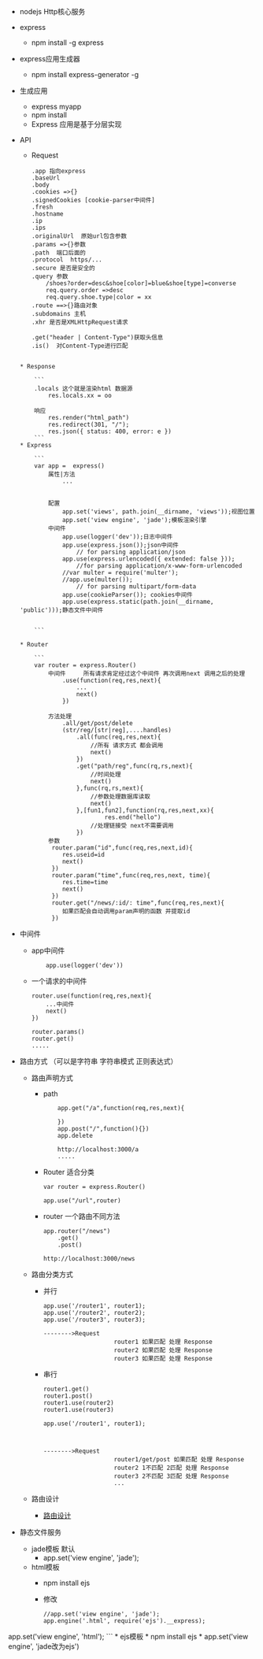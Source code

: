 * nodejs Http核心服务

* express
	* npm install -g express
* express应用生成器
	* npm install express-generator -g

* 生成应用
	* express myapp
	* npm install
	* Express 应用是基于分层实现


* API	

	
	* Request
	
		```
		.app 指向express
		.baseUrl
		.body
		.cookies =>{}
		.signedCookies [cookie-parser中间件]
		.fresh 
		.hostname
		.ip
		.ips
		.originalUrl  原始url包含参数
		.params =>{}参数
		.path  端口后面的
		.protocol  https/...
		.secure 是否是安全的
		.query 参数
			/shoes?order=desc&shoe[color]=blue&shoe[type]=converse
			req.query.order =>desc
			req.query.shoe.type|color = xx
		.route ==>{}路由对象
		.subdomains 主机
		.xhr 是否是XMLHttpRequest请求
		
		.get("header | Content-Type")获取头信息
		.is()  对Content-Type进行匹配
	```
	
	* Response
		
		```
		.locals 这个就是渲染html 数据源
			res.locals.xx = oo
			
		响应
			res.render("html_path")
			res.redirect(301, "/");
			res.json({ status: 400, error: e })
		```
	* Express
	
		```
		var app =  express()
			属性|方法
				...
			
			
			配置
				app.set('views', path.join(__dirname, 'views'));视图位置
				app.set('view engine', 'jade');模板渲染引擎
			中间件			
				app.use(logger('dev'));日志中间件
				app.use(express.json());json中间件
					// for parsing application/json
				app.use(express.urlencoded({ extended: false }));
					//for parsing application/x-www-form-urlencoded
				//var multer = require('multer'); 
				//app.use(multer()); 
					// for parsing multipart/form-data
				app.use(cookieParser()); cookies中间件
				app.use(express.static(path.join(__dirname, 'public')));静态文件中间件
				
			
		```
		
	* Router

		```	
		var router = express.Router()
			中间件 	所有请求肯定经过这个中间件 再次调用next 调用之后的处理
				.use(function(req,res,next){
					...
					next()
				})
				
			方法处理
				.all/get/post/delete
				(str/reg/[str|reg],....handles)
					.all(func(req,res,next){
						//所有 请求方式 都会调用
						next()
					})
					.get("path/reg",func(rq,rs,next){
						//时间处理
						next()
					},func(rq,rs,next){
						//参数处理数据库读取
						next()
					},[fun1,fun2],function(rq,res,next,xx){
							res.end("hello")
						//处理链接受 next不需要调用
					})
			参数
			 router.param("id",func(req,res,next,id){
			 	res.useid=id
			 	next()
			 })
			 router.param("time",func(req,res,next, time){
			 	res.time=time
			 	next()
			 })
			 router.get("/news/:id/: time",func(req,res,next){
			 	如果匹配会自动调用param声明的函数 并提取id
			 })
	```		
	
* 中间件
	*  app中间件
	
		```
			app.use(logger('dev'))
		```
	*  一个请求的中间件

		```
		router.use(function(req,res,next){
            ...中间件
            next()
       })
       
       router.params()
       router.get()
       .....
		```
	
* 路由方式 （可以是字符串 字符串模式 正则表达式）
	* 路由声明方式
		* path 
		
			```
				app.get("/a",function(req,res,next){
				
				})
				app.post("/",function(){})
				app.delete
				
				http://localhost:3000/a
				.....
			```
			
		* Router 适合分类
		
			```
			var router = express.Router()
			
			app.use("/url",router)
			```
		* router 一个路由不同方法
	
			```
			app.router("/news")
				.get()
				.post()
			
			http://localhost:3000/news
			```
	* 路由分类方式

		* 并行
		
			```
			app.use('/router1', router1);  
			app.use('/router2', router2);  
			app.use('/router3', router3);  
			
			-------->Request
								router1 如果匹配 处理 Response
								router2 如果匹配 处理 Response
								router3 如果匹配 处理 Response
			```
		* 串行
			
			```
			router1.get()
			router1.post()			
			router1.use(router2)
			router1.use(router3)
			
			app.use('/router1', router1);
			
			 
			
			-------->Request
								router1/get/post 如果匹配 处理 Response
								router2 1不匹配 2匹配 处理 Response
								router3 2不匹配 3匹配 处理 Response
								...
			```
	*  路由设计
		* [路由设计](https://www.jianshu.com/p/7b0cafe5e4be)

		
* 静态文件服务
	* jade模板 默认
		* app.set('view engine', 'jade');
	* html模板
		*  npm install ejs
		*  修改
		
			```
			//app.set('view engine', 'jade');
			app.engine('.html', require('ejs').__express);
app.set('view engine', 'html');
			```
	* ejs模板
		* npm install ejs
		* app.set('view engine', 'jade改为ejs')